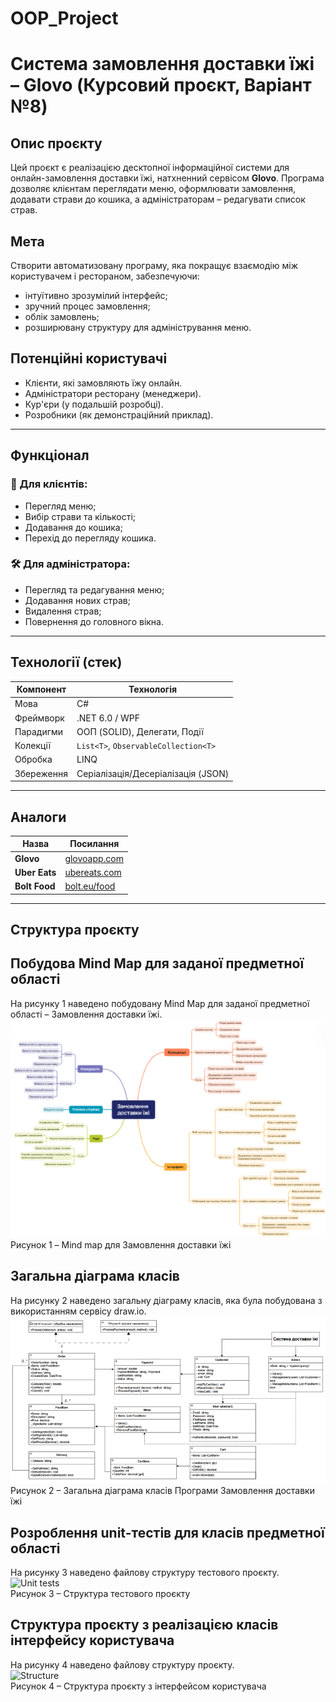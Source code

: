 # OOP_Project
# Система замовлення доставки їжі – Glovo (Курсовий проєкт, Варіант №8)

## Опис проєкту

Цей проєкт є реалізацією десктопної інформаційної системи для онлайн-замовлення доставки їжі, натхненний сервісом **Glovo**. Програма дозволяє клієнтам переглядати меню, оформлювати замовлення, додавати страви до кошика, а адміністраторам – редагувати список страв.

## Мета

Створити автоматизовану програму, яка покращує взаємодію між користувачем і рестораном, забезпечуючи:
- інтуїтивно зрозумілий інтерфейс;
- зручний процес замовлення;
- облік замовлень;
- розширювану структуру для адміністрування меню.

## Потенційні користувачі

- Клієнти, які замовляють їжу онлайн.
- Адміністратори ресторану (менеджери).
- Кур'єри (у подальшій розробці).
- Розробники (як демонстраційний приклад).

---

## Функціонал

### 👤 Для клієнтів:
- Перегляд меню;
- Вибір страви та кількості;
- Додавання до кошика;
- Перехід до перегляду кошика.

### 🛠️ Для адміністратора:
- Перегляд та редагування меню;
- Додавання нових страв;
- Видалення страв;
- Повернення до головного вікна.

---

## Технології (стек)

| Компонент | Технологія |
|----------|------------|
| Мова | C# |
| Фреймворк | .NET 6.0 / WPF |
| Парадигми | ООП (SOLID), Делегати, Події |
| Колекції | `List<T>`, `ObservableCollection<T>` |
| Обробка | LINQ |
| Збереження | Серіалізація/Десеріалізація (JSON) |

---

## Аналоги

| Назва       | Посилання                              |
|-------------|----------------------------------------|
| **Glovo**   | [glovoapp.com](https://glovoapp.com)   |
| **Uber Eats** | [ubereats.com](https://www.ubereats.com) |
| **Bolt Food** | [bolt.eu/food](https://bolt.eu/uk-ua/food/) |

---

## Структура проєкту

## Побудова Mind Map для заданої предметної області

На рисунку 1 наведено побудовану Mind Map для заданої предметної області – Замовлення доставки їжі.  
![Mind map](images/mind_map.png)  
Рисунок 1 – Mind map для Замовлення доставки їжі 

## Загальна діаграма класів

На рисунку 2 наведено загальну діаграму класів, яка була побудована з використанням сервісу draw.io.  
![Class diagram](images/drawio.png)  
Рисунок 2 – Загальна діаграма класів Програми Замовлення доставки їжі

## Розроблення unit-тестів для класів предметної області

На рисунку 3 наведено файлову структуру тестового проєкту.  
![Unit tests](images/unit_tests.png)  
Рисунок 3 – Структура тестового проєкту

## Структура проєкту з реалізацією класів інтерфейсу користувача

На рисунку 4 наведено файлову структуру проєкту.  
![Structure](images/structure.png)  
Рисунок 4 – Структура проєкту з інтерфейсом користувача
